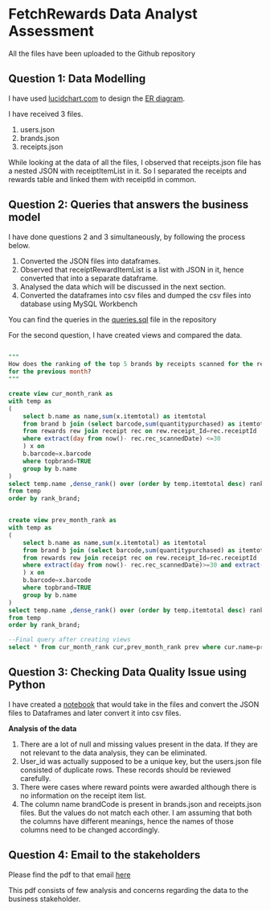# FetchRewards Data Analyst Assessment


All the files have been uploaded to the Github repository




## Question 1: Data Modelling

I have used [lucidchart.com](https://www.lucidchart.com/) to design the [ER diagram](https://github.com/vinay-kaushik/FetchRewards-Assessment/blob/master/Database%20ER%20diagram%20Fetch%20Rewards.png).

I have received 3 files.
1. users.json
2. brands.json
3. receipts.json

While looking at the data of all the files, I observed that receipts.json file has a nested JSON with receiptItemList in it. So I separated the receipts and rewards table and linked them with receiptId in common.



## Question 2: Queries that answers the business model

I have done questions 2 and 3 simultaneously, by following the process below.

1. Converted the JSON files into dataframes.
2. Observed that receiptRewardItemList is a list with JSON in it, hence converted that into a separate dataframe.
3. Analysed the data which will be discussed in the next section.
4. Converted the dataframes into csv files and dumped the csv files into database using MySQL Workbench

You can find the queries in the [queries.sql](https://github.com/vinay-kaushik/FetchRewards-Assessment/blob/master/queries.sql) file in the repository

For the second question, I have created views and compared the data.

```sql

"""
How does the ranking of the top 5 brands by receipts scanned for the recent month compare to the ranking
for the previous month?
"""

create view cur_month_rank as 
with temp as 
(
	select b.name as name,sum(x.itemtotal) as itemtotal
    from brand b join (select barcode,sum(quantitypurchased) as itemtotal
    from rewards rew join receipt rec on rew.receipt_Id=rec.receiptId
    where extract(day from now()- rec.rec_scannedDate) <=30
    ) x on
    b.barcode=x.barcode
    where topbrand=TRUE
    group by b.name
)
select temp.name ,dense_rank() over (order by temp.itemtotal desc) rank_brand
from temp
order by rank_brand;


create view prev_month_rank as 
with temp as 
(
	select b.name as name,sum(x.itemtotal) as itemtotal
    from brand b join (select barcode,sum(quantitypurchased) as itemtotal
    from rewards rew join receipt rec on rew.receipt_Id=rec.receiptId
    where extract(day from now()- rec.rec_scannedDate)>=30 and extract(day from now()- rec.rec_scannedDate) <=60
    ) x on
    b.barcode=x.barcode
    where topbrand=TRUE
    group by b.name
)
select temp.name ,dense_rank() over (order by temp.itemtotal desc) rank_brand
from temp
order by rank_brand;

--Final query after creating views
select * from cur_month_rank cur,prev_month_rank prev where cur.name=prev.name;
```

## Question 3: Checking Data Quality Issue using Python
I have created a [notebook](https://github.com/vinay-kaushik/FetchRewards-Assessment/blob/master/FetchRewards.ipynb) that would take in the files and convert the JSON files to Dataframes and later convert it into csv files.


**Analysis of the data**
1. There are a lot of null and missing values present in the data. If they are not relevant to the data analysis, they can be eliminated.
2. User_id was actually supposed to be a unique key, but the users.json file consisted of duplicate rows. These records should be reviewed carefully.
3. There were cases where reward points were awarded although there is no information on the receipt item list.
4. The column name brandCode is present in brands.json and receipts.json files. But the values do not match each other. I am assuming that both the columns have different meanings, hence the names of those columns need to be changed accordingly.

## Question 4: Email to the stakeholders

Please find the pdf to that email [here](https://github.com/vinay-kaushik/FetchRewards-Assessment/blob/master/Email-to-stakeholders.pdf)

This pdf consists of few analysis and concerns regarding the data to the business stakeholder.



